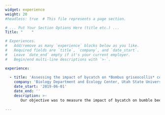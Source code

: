 ```yaml
---
widget: experience
weight: 20
#headless: true  # This file represents a page section.

# ... Put Your Section Options Here (title etc.) ...
Title: "    "

# Experiences.
#   Add/remove as many `experience` blocks below as you like.
#   Required fields are `title`, `company`, and `date_start`.
#   Leave `date_end` empty if it's your current employer.
#   Begin/end multi-line descriptions with `>-`.

experience:
        
  - title: 'Assessing the impact of bycatch on *Bombus griseocollis* colony growth and development'
    company: 'Biology Department and Ecology Center, Utah State University'
    date_start: '2019-06-01'
    date_end: ''
    description: >-
       Our objective was to measure the impact of bycatch on bumble bee colony growth and development.
       
---
```

